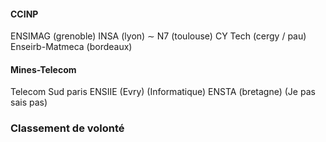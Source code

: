 #### CCINP
ENSIMAG (grenoble) 
INSA (lyon) $\sim$ N7 (toulouse)
CY Tech (cergy / pau)
Enseirb-Matmeca (bordeaux)

#### Mines-Telecom
Telecom Sud paris 
ENSIIE (Evry) (Informatique)
ENSTA (bretagne) (Je pas sais pas)

### Classement de volonté
